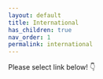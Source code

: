 ```yaml
---
layout: default
title: International
has_children: true
nav_order: 1
permalink: international
---
```

Please select link below! 👇